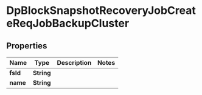 # DpBlockSnapshotRecoveryJobCreateReqJobBackupCluster

## Properties
Name | Type | Description | Notes
------------ | ------------- | ------------- | -------------
**fsId** | **String** |  | 
**name** | **String** |  | 
